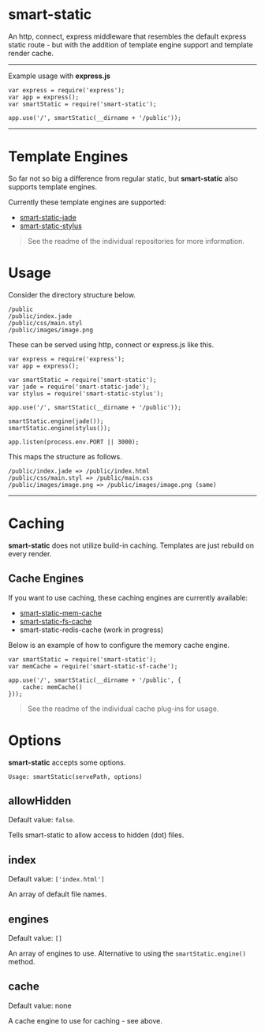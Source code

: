 smart-static
============

An http, connect, express middleware that resembles the default express static route - but with the addition of template engine support and template render cache.

----

Example usage with **express.js**

    var express = require('express');
    var app = express();
    var smartStatic = require('smart-static');

    app.use('/', smartStatic(__dirname + '/public'));

----

# Template Engines

So far not so big a difference from regular static, but **smart-static** also supports template engines.

Currently these template engines are supported:

- [smart-static-jade](http://github.com/trenskow/smart-static-jade.js)
- [smart-static-stylus](http://github.com/trenskow/smart-static-stylus.js)

> See the readme of the individual repositories for more information.


# Usage

Consider the directory structure below.

    /public
    /public/index.jade
    /public/css/main.styl
    /public/images/image.png

These can be served using http, connect or express.js like this.

    var express = require('express');
    var app = express();

    var smartStatic = require('smart-static');
    var jade = require('smart-static-jade');
    var stylus = require('smart-static-stylus');

    app.use('/', smartStatic(__dirname + '/public'));

    smartStatic.engine(jade());
    smartStatic.engine(stylus());

    app.listen(process.env.PORT || 3000);

This maps the structure as follows.

    /public/index.jade => /public/index.html
    /public/css/main.styl => /public/main.css
    /public/images/image.png => /public/images/image.png (same)

----

# Caching

**smart-static** does not utilize build-in caching. Templates are just rebuild on every render.

## Cache Engines

If you want to use caching, these caching engines are currently available:

- [smart-static-mem-cache](http://github.com/trenskow/smart-static-mem-cache.js)
- [smart-static-fs-cache](http://github.com/trenskow/smart-static-fs-cache.js)
- smart-static-redis-cache (work in progress)

Below is an example of how to configure the memory cache engine.

    var smartStatic = require('smart-static');
    var memCache = require('smart-static-sf-cache');

    app.use('/', smartStatic(__dirname + '/public', {
        cache: memCache()
    }));

> See the readme of the individual cache plug-ins for usage.

# Options

**smart-static** accepts some options.

`Usage: smartStatic(servePath, options)`

## allowHidden
Default value: `false`.

Tells smart-static to allow access to hidden (dot) files.

## index
Default value: `['index.html']`

An array of default file names.

## engines
Default value: `[]`

An array of engines to use. Alternative to using the `smartStatic.engine()` method.

## cache
Default value: none

A cache engine to use for caching - see above.
